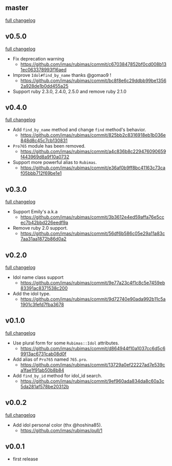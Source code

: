 ## master
[full changelog](http://github.com/imas/rubimas/compare/v0.5.0...master)

## v0.5.0
[full changelog](http://github.com/imas/rubimas/compare/v0.4.0...v0.5.0)

- Fix deprecation warning
  - https://github.com/imas/rubimas/commit/c6703847852bf0cd008b131ec063378993f16aed
- Improve `Idol#find_by_name` thanks @gomao9 !
  - https://github.com/imas/rubimas/commit/bc8f8e6c29ddbb99be13562a928de1b0dd455a25
- Support ruby 2.3.0, 2.4.0, 2.5.0 and remove ruby 2.1.0

## v0.4.0
[full changelog](http://github.com/imas/rubimas/compare/v0.3.0...v0.4.0)

- Add `find_by_name` method and change `find` method's behavior.
  - https://github.com/imas/rubimas/commit/825bb2c8316918eb1b036e848d8c45c7cb130831
- `Pro765` module has been removed.
  - https://github.com/imas/rubimas/commit/a4c836b8c229476090659f443969d8a9f10a0732
- Support more powerful alias to `Rubimas`.
  - https://github.com/imas/rubimas/commit/e36af0b9ff8bc41163c73caf05bbb712f69be1e1

## v0.3.0
[full changelog](http://github.com/imas/rubimas/compare/v0.2.0...v0.3.0)

- Support Emily's a.k.a
  - https://github.com/imas/rubimas/commit/3b3612e4ed59affa76e5ccec7b42bbd226eedf9a
- Remove ruby 2.0 support.
  - https://github.com/imas/rubimas/commit/56df6b586c05e29a11a83c7aa31aa1872b86d0a2

## v0.2.0
[full changelog](http://github.com/imas/rubimas/compare/v0.1.0...v0.2.0)

- Idol name class support
  - https://github.com/imas/rubimas/commit/9e77a23c4f1c8c5e7459eb83391ac8371538c200
- Add the idol type.
  - https://github.com/imas/rubimas/commit/9d72740e90ada992b11c5a1901c3fefd7fba3678

## v0.1.0
[full changelog](http://github.com/imas/rubimas/compare/v0.0.2...v0.1.0)

- Use plural form for some `Rubimas::Idol` attributes.
  - https://github.com/imas/rubimas/commit/d864944f10a1037cc6d5c69913ac6731cab08d0f
- Add alias of `Pro765` named `765.pro`.
  - https://github.com/imas/rubimas/commit/13729a0ef22227ad7e539ca1fae1f91ab50b8b84
- Add `find_by_id` method for idol_id search.
  - https://github.com/imas/rubimas/commit/9ef960ada834da8c60a3c5da281af578be20312b

## v0.0.2
[full changelog](http://github.com/imas/rubimas/compare/v0.0.1...v0.0.2)

- Add idol personal color (thx @hoshina85).
  - https://github.com/imas/rubimas/pull/1

## v0.0.1
* first release
